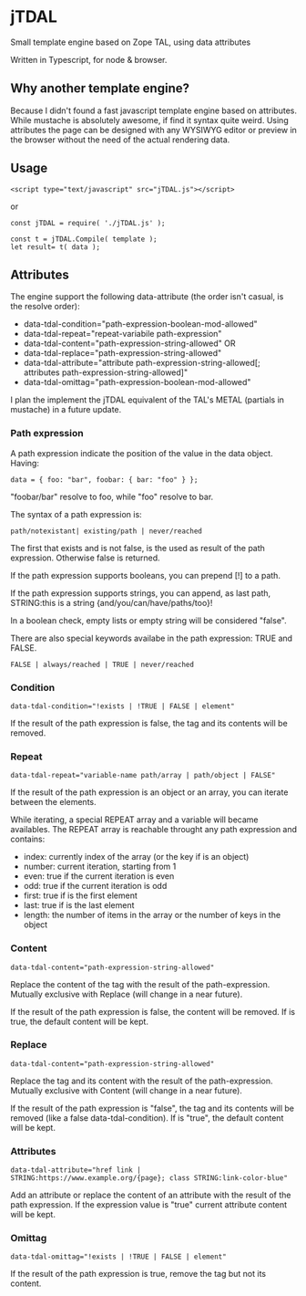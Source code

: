 # jTDAL
Small template engine based on Zope TAL, using data attributes

Written in Typescript, for node & browser.

## Why another template engine?
Because I didn't found a fast javascript template engine based on attributes.
While mustache is absolutely awesome, if find it syntax quite weird.
Using attributes the page can be designed with any WYSIWYG editor or preview in the browser without the need of the actual rendering data.

## Usage     
    <script type="text/javascript" src="jTDAL.js"></script>
or

    const jTDAL = require( './jTDAL.js' );

    const t = jTDAL.Compile( template );
    let result= t( data ); 

## Attributes
The engine support the following data-attribute (the order isn't casual, is the resolve order):
* data-tdal-condition="path-expression-boolean-mod-allowed"
* data-tdal-repeat="repeat-variabile path-expression"
* data-tdal-content="path-expression-string-allowed" OR
* data-tdal-replace="path-expression-string-allowed"
* data-tdal-attribute="attribute path-expression-string-allowed[; attributes path-expression-string-allowed]"
* data-tdal-omittag="path-expression-boolean-mod-allowed"

I plan the implement the jTDAL equivalent of the TAL's METAL (partials in mustache) in a future update.

### Path expression
A path expression indicate the position of the value in the data object.
Having:

    data = { foo: "bar", foobar: { bar: "foo" } };

"foobar/bar" resolve to foo, while "foo" resolve to bar.

The syntax of a path expression is:

    path/notexistant| existing/path | never/reached

The first that exists and is not false, is the used as result of the path expression. Otherwise false is returned.

If the path expression supports booleans, you can prepend [!] to a path.

If the path expression supports strings, you can append, as last path, STRING:this is a string {and/you/can/have/paths/too}!

In a boolean check, empty lists or empty string will be considered "false".

There are also special keywords availabe in the path expression: TRUE and FALSE.

    FALSE | always/reached | TRUE | never/reached

### Condition
    data-tdal-condition="!exists | !TRUE | FALSE | element"

If the result of the path expression is false, the tag and its contents will be removed.

### Repeat
    data-tdal-repeat="variable-name path/array | path/object | FALSE"

If the result of the path expression is an object or an array, you can iterate between the elements.

While iterating, a special REPEAT array and a variable will became availables.
The REPEAT array is reachable throught any path expression and contains:
* index: currently index of the array (or the key if is an object)
* number: current iteration, starting from 1
* even: true if the current iteration is even
* odd: true if the current iteration is odd
* first: true if is the first element
* last: true if is the last element
* length: the number of items in the array or the number of keys in the object

### Content
    data-tdal-content="path-expression-string-allowed"

Replace the content of the tag with the result of the path-expression. Mutually exclusive with Replace (will change in a near future).

If the result of the path expression is false, the content will be removed. If is true, the default content will be kept.

### Replace
    data-tdal-content="path-expression-string-allowed"

Replace the tag and its content with the result of the path-expression. Mutually exclusive with Content (will change in a near future).

If the result of the path expression is "false", the tag and its contents will be removed (like a false data-tdal-condition). If is "true", the default content will be kept.

### Attributes
    data-tdal-attribute="href link | STRING:https://www.example.org/{page}; class STRING:link-color-blue"

Add an attribute or replace the content of an attribute with the result of the path expression. If the expression value is "true" current attribute content will be kept.

### Omittag
    data-tdal-omittag="!exists | !TRUE | FALSE | element"

If the result of the path expression is true, remove the tag but not its content.
